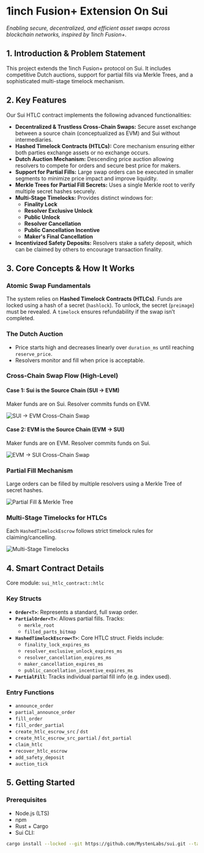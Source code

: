 # 1inch Fusion+ Extension On Sui

_Enabling secure, decentralized, and efficient asset swaps across blockchain networks, inspired by 1inch Fusion+._

## 1. Introduction & Problem Statement

This project extends the 1inch Fusion+ protocol on Sui. It includes competitive Dutch auctions, support for partial fills via Merkle Trees, and a sophisticated multi-stage timelock mechanism.

## 2. Key Features

Our Sui HTLC contract implements the following advanced functionalities:

- **Decentralized & Trustless Cross-Chain Swaps:** Secure asset exchange between a source chain (conceptualized as EVM) and Sui without intermediaries.
- **Hashed Timelock Contracts (HTLCs):** Core mechanism ensuring either both parties exchange assets or no exchange occurs.
- **Dutch Auction Mechanism:** Descending price auction allowing resolvers to compete for orders and secure best price for makers.
- **Support for Partial Fills:** Large swap orders can be executed in smaller segments to minimize price impact and improve liquidity.
- **Merkle Trees for Partial Fill Secrets:** Uses a single Merkle root to verify multiple secret hashes securely.
- **Multi-Stage Timelocks:** Provides distinct windows for:
  - **Finality Lock**
  - **Resolver Exclusive Unlock**
  - **Public Unlock**
  - **Resolver Cancellation**
  - **Public Cancellation Incentive**
  - **Maker's Final Cancellation**
- **Incentivized Safety Deposits:** Resolvers stake a safety deposit, which can be claimed by others to encourage transaction finality.

## 3. Core Concepts & How It Works

### Atomic Swap Fundamentals

The system relies on **Hashed Timelock Contracts (HTLCs)**. Funds are locked using a hash of a secret (`hashlock`). To unlock, the secret (`preimage`) must be revealed. A `timelock` ensures refundability if the swap isn’t completed.

### The Dutch Auction

- Price starts high and decreases linearly over `duration_ms` until reaching `reserve_price`.
- Resolvers monitor and fill when price is acceptable.

### Cross-Chain Swap Flow (High-Level)

#### Case 1: Sui is the Source Chain (SUI → EVM)
Maker funds are on Sui. Resolver commits funds on EVM.

![SUI → EVM Cross-Chain Swap](https://github.com/user-attachments/assets/e76cb5a4-fbf0-498b-b619-572f0c2f8bb6)

#### Case 2: EVM is the Source Chain (EVM → SUI)
Maker funds are on EVM. Resolver commits funds on Sui.

![EVM → SUI Cross-Chain Swap](https://github.com/user-attachments/assets/22fb8415-aeb5-4ff0-ae42-bd73648a7a18)

### Partial Fill Mechanism

Large orders can be filled by multiple resolvers using a Merkle Tree of secret hashes.

![Partial Fill & Merkle Tree](https://github.com/user-attachments/assets/1b19442d-2615-45ff-9408-119fc5765eca)

### Multi-Stage Timelocks for HTLCs

Each `HashedTimelockEscrow` follows strict timelock rules for claiming/cancelling.

![Multi-Stage Timelocks](https://github.com/user-attachments/assets/fa102477-6d4e-4132-a97d-c428e847bbe9)

## 4. Smart Contract Details

Core module: `sui_htlc_contract::htlc`

### Key Structs

- **`Order<T>`**: Represents a standard, full swap order.
- **`PartialOrder<T>`**: Allows partial fills. Tracks:
  - `merkle_root`
  - `filled_parts_bitmap`
- **`HashedTimelockEscrow<T>`**: Core HTLC struct. Fields include:
  - `finality_lock_expires_ms`
  - `resolver_exclusive_unlock_expires_ms`
  - `resolver_cancellation_expires_ms`
  - `maker_cancellation_expires_ms`
  - `public_cancellation_incentive_expires_ms`
- **`PartialFill`**: Tracks individual partial fill info (e.g. index used).

### Entry Functions

- `announce_order`
- `partial_announce_order`
- `fill_order`
- `fill_order_partial`
- `create_htlc_escrow_src` / `dst`
- `create_htlc_escrow_src_partial` / `dst_partial`
- `claim_htlc`
- `recover_htlc_escrow`
- `add_safety_deposit`
- `auction_tick`


## 5. Getting Started

### Prerequisites

- Node.js (LTS)
- npm
- Rust + Cargo
- Sui CLI:

```bash
cargo install --locked --git https://github.com/MystenLabs/sui.git --tag devnet sui
